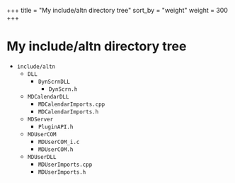 +++
title = "My include/altn directory tree"
sort_by = "weight"
weight = 300
+++
# My include/altn directory tree

* `include/altn`
  * `DLL`
    * `DynScrnDLL`
      * `DynScrn.h`
  * `MDCalendarDLL`
    * `MDCalendarImports.cpp`
    * `MDCalendarImports.h`
  * `MDServer`
    * `PluginAPI.h`
  * `MDUserCOM`
    * `MDUserCOM_i.c`
    * `MDUserCOM.h`
  * `MDUserDLL`
    * `MDUserImports.cpp`
    * `MDUserImports.h`
